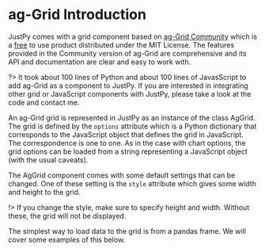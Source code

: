# ag-Grid Introduction

JustPy comes with a grid component based on [ag-Grid Community](https://www.ag-grid.com/) which is a [free](https://www.ag-grid.com/license-pricing.php) to use product distributed under the MIT License. The features provided in the Community version of ag-Grid are comprehensive and its API and documentation are clear and easy to work with. 

?> It took about 100 lines of Python and about 100 lines of JavasScript to add ag-Grid as a component to JustPy. If you are interested in integrating other grid or JavaScript components with JustPy, please take a look at the code and contact me.
 
An ag-Grid grid is represented in JustPy as an instance of the class AgGrid. The grid is defined by the `options` attribute which is a Python dictionary that corresponds to the JavaScript object that defines the grid in JavaScript. The correspondence is one to one. As in the case with chart options, the grid options can be loaded from a string representing a JavaScript object (with the usual caveats).

The AgGrid component comes with some default settings that can be changed. One of these setting is the `style` attribute which gives some width and height to the grid. 

!> If you change the style, make sure to specify height and width. Without these, the grid will not be displayed.

The simplest way to load data to the grid is from a pandas frame. We will cover some examples of this below.
